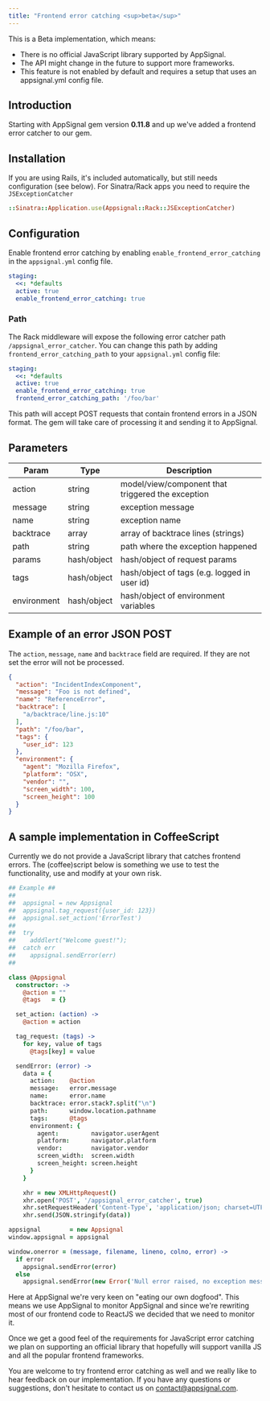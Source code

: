 ```yaml
---
title: "Frontend error catching <sup>beta</sup>"
---
```


This is a Beta implementation, which means:

* There is no official JavaScript library supported by AppSignal.
* The API might change in the future to support more frameworks.
* This feature is not enabled by default and requires a setup that uses an appsignal.yml config file.

## Introduction

Starting with AppSignal gem version <strong>0.11.8</strong> and up we've added a frontend error catcher to our gem.

## Installation

If you are using Rails, it's included automatically, but still needs configuration (see below). For Sinatra/Rack apps you need to require the `JSExceptionCatcher`

```ruby
::Sinatra::Application.use(Appsignal::Rack::JSExceptionCatcher)
```

## Configuration

Enable frontend error catching by enabling `enable_frontend_error_catching`  in the `appsignal.yml` config file.

```yml
staging:
  <<: *defaults
  active: true
  enable_frontend_error_catching: true
```

### Path

The Rack middleware will expose the following error catcher path `/appsignal_error_catcher`. You can change this path by adding `frontend_error_catching_path` to your `appsignal.yml` config file:

```yml
staging:
  <<: *defaults
  active: true
  enable_frontend_error_catching: true
  frontend_error_catching_path: '/foo/bar'
```

This path will accept POST requests that contain frontend errors in a JSON format.
The gem will take care of processing it and sending it to AppSignal.

## Parameters

| Param | Type | Description  |
| ------ | ------ | ----- |
|  action  |  string  |   model/view/component that triggered the exception  |
|  message  |  string  |  exception message  |
|  name  |  string  |   exception name  |
|  backtrace  |  array  |   array of backtrace lines (strings)  |
|  path  |  string  |   path where the exception happened  |
|  params  |  hash/object  |   hash/object of request params |
|  tags  |  hash/object  |   hash/object of tags (e.g. logged in user id)  |
|  environment  |  hash/object  |   hash/object of environment variables  |


## Example of an error JSON POST

The `action`, `message`, `name` and `backtrace` field are required. If they are not
set the error will not be processed.

```json
{
  "action": "IncidentIndexComponent",
  "message": "Foo is not defined",
  "name": "ReferenceError",
  "backtrace": [
    "a/backtrace/line.js:10"
  ],
  "path": "/foo/bar",
  "tags": {
    "user_id": 123
  },
  "environment": {
    "agent": "Mozilla Firefox",
    "platform": "OSX",
    "vendor": "",
    "screen_width": 100,
    "screen_height": 100
  }
}
```

## A sample implementation in CoffeeScript

Currently we do not provide a JavaScript library that catches frontend errors.
The (coffee)script below is something we use to test the functionality, use and modify at your own risk.


```coffeescript
## Example ##
##
##  appsignal = new Appsignal
##  appsignal.tag_request({user_id: 123})
##  appsignal.set_action('ErrorTest')
##
##  try
##    adddlert("Welcome guest!");
##  catch err
##    appsignal.sendError(err)
##

class @Appsignal
  constructor: ->
    @action = ""
    @tags   = {}

  set_action: (action) ->
    @action = action

  tag_request: (tags) ->
    for key, value of tags
      @tags[key] = value

  sendError: (error) ->
    data = {
      action:    @action
      message:   error.message
      name:      error.name
      backtrace: error.stack?.split("\n")
      path:      window.location.pathname
      tags:      @tags
      environment: {
        agent:         navigator.userAgent
        platform:      navigator.platform
        vendor:        navigator.vendor
        screen_width:  screen.width
        screen_height: screen.height
      }
    }

    xhr = new XMLHttpRequest()
    xhr.open('POST', '/appsignal_error_catcher', true)
    xhr.setRequestHeader('Content-Type', 'application/json; charset=UTF-8')
    xhr.send(JSON.stringify(data))

appsignal        = new Appsignal
window.appsignal = appsignal

window.onerror = (message, filename, lineno, colno, error) ->
  if error
    appsignal.sendError(error)
  else
    appsignal.sendError(new Error('Null error raised, no exception message available'))
```

Here at AppSignal we're very keen on "eating our own dogfood". This means we use AppSignal to monitor AppSignal and since we're rewriting most of our frontend code to ReactJS we decided that we need to monitor it.

Once we get a good feel of the requirements for JavaScript error catching we plan on supporting an official library that hopefully will support vanilla JS and all the popular frontend frameworks.

You are welcome to try frontend error catching as well and we really like to hear feedback on our implementation. If you have any questions or suggestions, don't hesitate to contact us on <a href="mailto:contact@appsignal.com">contact@appsignal.com</a>.
